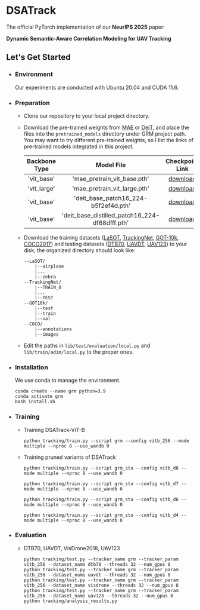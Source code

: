 # DSATrack

The official PyTorch implementation of our **NeurIPS 2025** paper:

**Dynamic Semantic-Aware Correlation Modeling for UAV Tracking**

## Let's Get Started

- ### Environment

  Our experiments are conducted with Ubuntu 20.04 and CUDA 11.6.

- ### Preparation

  - Clone our repository to your local project directory.

  - Download the pre-trained weights from [MAE](https://github.com/facebookresearch/mae) or [DeiT](https://github.com/facebookresearch/deit/blob/main/README_deit.md), and place the files into the `pretrained_models` directory under GRM project path. You may want to try different pre-trained weights, so I list the links of pre-trained models integrated in this project.

    | Backbone Type |                   Model File                   |                       Checkpoint Link                        |
    | :-----------: | :--------------------------------------------: | :----------------------------------------------------------: |
    |  'vit_base'   |          'mae_pretrain_vit_base.pth'           | [download](https://dl.fbaipublicfiles.com/mae/pretrain/mae_pretrain_vit_base.pth) |
    |  'vit_large'  |          'mae_pretrain_vit_large.pth'          | [download](https://dl.fbaipublicfiles.com/mae/pretrain/mae_pretrain_vit_large.pth) |
    |  'vit_base'   |      'deit_base_patch16_224-b5f2ef4d.pth'      | [download](https://dl.fbaipublicfiles.com/deit/deit_base_patch16_224-b5f2ef4d.pth) |
    |  'vit_base'   | 'deit_base_distilled_patch16_224-df68dfff.pth' | [download](https://dl.fbaipublicfiles.com/deit/deit_base_distilled_patch16_224-df68dfff.pth) |

  - Download the training datasets ([LaSOT](http://vision.cs.stonybrook.edu/~lasot/download.html), [TrackingNet](https://github.com/SilvioGiancola/TrackingNet-devkit), [GOT-10k](http://got-10k.aitestunion.com/downloads), [COCO2017](https://cocodataset.org/#download)) and testing datasets ([DTB70](https://github.com/flyers/drone-tracking), [UAVDT](https://sites.google.com/view/grli-uavdt/), [UAV123](https://cemse.kaust.edu.sa/ivul/uav123)) to your disk, the organized directory should look like:

    ```
    --LaSOT/
    	|--airplane
    	|...
    	|--zebra
    --TrackingNet/
    	|--TRAIN_0
    	|...
    	|--TEST
    --GOT10k/
    	|--test
    	|--train
    	|--val
    --COCO/
    	|--annotations
    	|--images
    ```

  - Edit the paths in `lib/test/evaluation/local.py` and `lib/train/adim/local.py` to the proper ones.

- ### Installation

  We use conda to manage the environment.

  ```
  conda create --name grm python=3.9
  conda activate grm
  bash install.sh
  ```
  
- ### Training

  - Training DSATrack-ViT-B
    ```
    python tracking/train.py --script grm --config vitb_256 --mode multiple --nproc 8 --use_wandb 0
    ```

  - Training pruned variants of DSATrack

    ```
    python tracking/train.py --script grm_stu --config vitb_d8 --mode multiple --nproc 8 --use_wandb 0

    python tracking/train.py --script grm_stu --config vitb_d7 --mode multiple --nproc 8 --use_wandb 0

    python tracking/train.py --script grm_stu --config vitb_d6 --mode multiple --nproc 8 --use_wandb 0

    python tracking/train.py --script grm_stu --config vitb_d4 --mode multiple --nproc 8 --use_wandb 0
    ```

- ### Evaluation

  - DTB70, UAVDT, VisDrone2018, UAV123
  
    ```
    python tracking/test.py --tracker_name grm --tracker_param vitb_256 --dataset_name dtb70 --threads 32 --num_gpus 8
    python tracking/test.py --tracker_name grm --tracker_param vitb_256 --dataset_name uavdt --threads 32 --num_gpus 8
    python tracking/test.py --tracker_name grm --tracker_param vitb_256 --dataset_name visdrone --threads 32 --num_gpus 8
    python tracking/test.py --tracker_name grm --tracker_param vitb_256 --dataset_name uav123 --threads 32 --num_gpus 8
    python tracking/analysis_results.py
    ```
